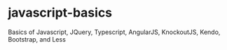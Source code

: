 javascript-basics
=================
Basics of Javascript, JQuery, Typescript, AngularJS, KnockoutJS, Kendo, Bootstrap, and Less
